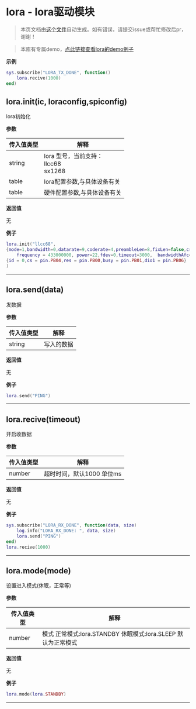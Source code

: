 # lora - lora驱动模块

> 本页文档由[这个文件](https://gitee.com/openLuat/LuatOS/tree/master/luat/../components/lora/luat_lib_lora.c)自动生成。如有错误，请提交issue或帮忙修改后pr，谢谢！

> 本库有专属demo，[点此链接查看lora的demo例子](https://gitee.com/openLuat/LuatOS/tree/master/demo/lora)

**示例**

```lua
sys.subscribe("LORA_TX_DONE", function()
    lora.recive(1000)
end)

```

## lora.init(ic, loraconfig,spiconfig)

lora初始化

**参数**

|传入值类型|解释|
|-|-|
|string|lora 型号，当前支持：<br>llcc68<br>sx1268|
|table|lora配置参数,与具体设备有关|
|table|硬件配置参数,与具体设备有关|

**返回值**

无

**例子**

```lua
lora.init("llcc68",
{mode=1,bandwidth=0,datarate=9,coderate=4,preambleLen=8,fixLen=false,crcOn=true,freqHopOn=0,hopPeriod=0,iqInverted=false,
    frequency = 433000000, power=22,fdev=0,timeout=3000,  bandwidthAfc=0,symbTimeout=0,payloadLen=0,rxContinuous=false},
{id = 0,cs = pin.PB04,res = pin.PB00,busy = pin.PB01,dio1 = pin.PB06}
)

```

---

## lora.send(data)

发数据

**参数**

|传入值类型|解释|
|-|-|
|string|写入的数据|

**返回值**

无

**例子**

```lua
lora.send("PING")

```

---

## lora.recive(timeout)

开启收数据

**参数**

|传入值类型|解释|
|-|-|
|number|超时时间，默认1000 单位ms|

**返回值**

无

**例子**

```lua
sys.subscribe("LORA_RX_DONE", function(data, size)
    log.info("LORA_RX_DONE: ", data, size)
    lora.send("PING")
end)
lora.recive(1000)

```

---

## lora.mode(mode)

设置进入模式(休眠，正常等)

**参数**

|传入值类型|解释|
|-|-|
|number|模式 正常模式:lora.STANDBY 休眠模式:lora.SLEEP 默认为正常模式|

**返回值**

无

**例子**

```lua
lora.mode(lora.STANDBY)

```

---

